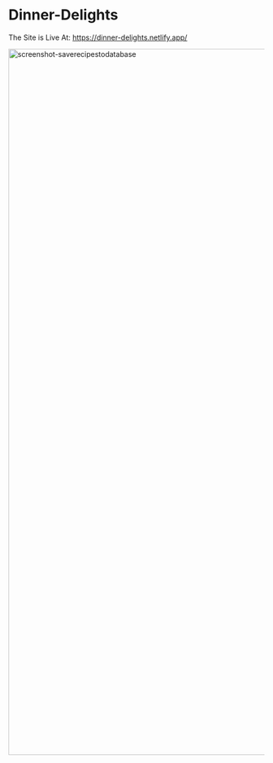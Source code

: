 # Dinner-Delights
The Site is Live At: https://dinner-delights.netlify.app/

<img width="1392" alt="screenshot-saverecipestodatabase" src="https://github.com/UtkarshRawat1710/Dinner-Delights/assets/124810125/226cf3f7-f5ad-4a9e-96ab-66cc1f7ce7ba">



